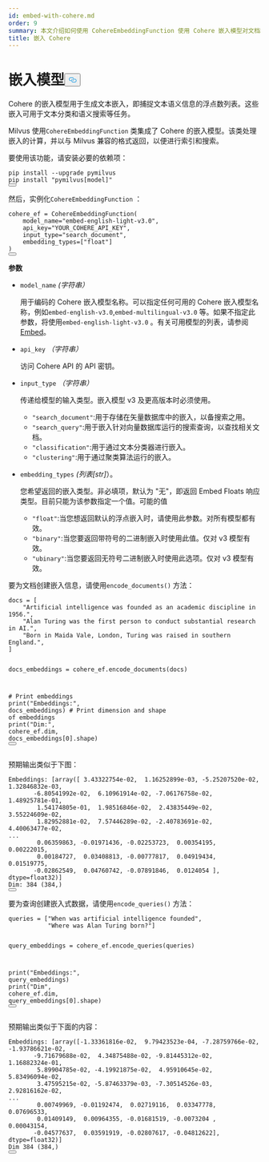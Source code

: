 ```yaml
---
id: embed-with-cohere.md
order: 9
summary: 本文介绍如何使用 CohereEmbeddingFunction 使用 Cohere 嵌入模型对文档和查询进行编码。
title: 嵌入 Cohere
---
```

<h1 id="Cohere" class="common-anchor-header">嵌入模型<button data-href="#Cohere" class="anchor-icon" translate="no">
      <svg translate="no"
        aria-hidden="true"
        focusable="false"
        height="20"
        version="1.1"
        viewBox="0 0 16 16"
        width="16"
      >
        <path
          fill="#0092E4"
          fill-rule="evenodd"
          d="M4 9h1v1H4c-1.5 0-3-1.69-3-3.5S2.55 3 4 3h4c1.45 0 3 1.69 3 3.5 0 1.41-.91 2.72-2 3.25V8.59c.58-.45 1-1.27 1-2.09C10 5.22 8.98 4 8 4H4c-.98 0-2 1.22-2 2.5S3 9 4 9zm9-3h-1v1h1c1 0 2 1.22 2 2.5S13.98 12 13 12H9c-.98 0-2-1.22-2-2.5 0-.83.42-1.64 1-2.09V6.25c-1.09.53-2 1.84-2 3.25C6 11.31 7.55 13 9 13h4c1.45 0 3-1.69 3-3.5S14.5 6 13 6z"
        ></path>
      </svg>
    </button></h1><p>Cohere 的嵌入模型用于生成文本嵌入，即捕捉文本语义信息的浮点数列表。这些嵌入可用于文本分类和语义搜索等任务。</p>
<p>Milvus 使用<code translate="no">CohereEmbeddingFunction</code> 类集成了 Cohere 的嵌入模型。该类处理嵌入的计算，并以与 Milvus 兼容的格式返回，以便进行索引和搜索。</p>
<p>要使用该功能，请安装必要的依赖项：</p>
<pre><code translate="no" class="language-bash">pip install --upgrade pymilvus
pip install <span class="hljs-string">&quot;pymilvus[model]&quot;</span>
<button class="copy-code-btn"></button></code></pre>
<p>然后，实例化<code translate="no">CohereEmbeddingFunction</code> ：</p>
<pre><code translate="no" class="language-python">cohere_ef = <span class="hljs-title class_">CohereEmbeddingFunction</span>(
    model_name=<span class="hljs-string">&quot;embed-english-light-v3.0&quot;</span>,
    api_key=<span class="hljs-string">&quot;YOUR_COHERE_API_KEY&quot;</span>,
    input_type=<span class="hljs-string">&quot;search_document&quot;</span>,
    embedding_types=[<span class="hljs-string">&quot;float&quot;</span>]
)
<button class="copy-code-btn"></button></code></pre>
<p><strong>参数</strong></p>
<ul>
<li><p><code translate="no">model_name</code> <em>(字符串）</em></p>
<p>用于编码的 Cohere 嵌入模型名称。可以指定任何可用的 Cohere 嵌入模型名称，例如<code translate="no">embed-english-v3.0</code>,<code translate="no">embed-multilingual-v3.0</code> 等。如果不指定此参数，将使用<code translate="no">embed-english-light-v3.0</code> 。有关可用模型的列表，请参阅<a href="https://docs.cohere.com/docs/models#embed">Embed</a>。</p></li>
<li><p><code translate="no">api_key</code> <em>（字符串）</em></p>
<p>访问 Cohere API 的 API 密钥。</p></li>
<li><p><code translate="no">input_type</code> <em>（字符串）</em></p>
<p>传递给模型的输入类型。嵌入模型 v3 及更高版本时必须使用。</p>
<ul>
<li><code translate="no">&quot;search_document&quot;</code>:用于存储在矢量数据库中的嵌入，以备搜索之用。</li>
<li><code translate="no">&quot;search_query&quot;</code>:用于嵌入针对向量数据库运行的搜索查询，以查找相关文档。</li>
<li><code translate="no">&quot;classification&quot;</code>:用于通过文本分类器进行嵌入。</li>
<li><code translate="no">&quot;clustering&quot;</code>:用于通过聚类算法运行的嵌入。</li>
</ul></li>
<li><p><code translate="no">embedding_types</code> <em>(列表[str]</em>）。</p>
<p>您希望返回的嵌入类型。非必填项，默认为 "无"，即返回 Embed Floats 响应类型。目前只能为该参数指定一个值。可能的值</p>
<ul>
<li><code translate="no">&quot;float&quot;</code>:当您想返回默认的浮点嵌入时，请使用此参数。对所有模型都有效。</li>
<li><code translate="no">&quot;binary&quot;</code>:当您要返回带符号的二进制嵌入时使用此值。仅对 v3 模型有效。</li>
<li><code translate="no">&quot;ubinary&quot;</code>:当您要返回无符号二进制嵌入时使用此选项。仅对 v3 模型有效。</li>
</ul></li>
</ul>
<p>要为文档创建嵌入信息，请使用<code translate="no">encode_documents()</code> 方法：</p>
<pre><code translate="no" class="language-python">docs = [
    <span class="hljs-string">&quot;Artificial intelligence was founded as an academic discipline in 1956.&quot;</span>,
    <span class="hljs-string">&quot;Alan Turing was the first person to conduct substantial research in AI.&quot;</span>,
    <span class="hljs-string">&quot;Born in Maida Vale, London, Turing was raised in southern England.&quot;</span>,
]

docs_embeddings = cohere_ef.encode_documents(docs)

<span class="hljs-comment"># Print embeddings</span>
<span class="hljs-built_in">print</span>(<span class="hljs-string">&quot;Embeddings:&quot;</span>, docs_embeddings)
<span class="hljs-comment"># Print dimension and shape of embeddings</span>
<span class="hljs-built_in">print</span>(<span class="hljs-string">&quot;Dim:&quot;</span>, cohere_ef.dim, docs_embeddings[<span class="hljs-number">0</span>].shape)
<button class="copy-code-btn"></button></code></pre>
<p>预期输出类似于下图：</p>
<pre><code translate="no" class="language-python">Embeddings: [array([ <span class="hljs-number">3.43322754e-02</span>,  <span class="hljs-number">1.16252899e-03</span>, <span class="hljs-number">-5.25207520e-02</span>,  <span class="hljs-number">1.32846832e-03</span>,
       <span class="hljs-number">-6.80541992e-02</span>,  <span class="hljs-number">6.10961914e-02</span>, <span class="hljs-number">-7.06176758e-02</span>,  <span class="hljs-number">1.48925781e-01</span>,
        <span class="hljs-number">1.54174805e-01</span>,  <span class="hljs-number">1.98516846e-02</span>,  <span class="hljs-number">2.43835449e-02</span>,  <span class="hljs-number">3.55224609e-02</span>,
        <span class="hljs-number">1.82952881e-02</span>,  <span class="hljs-number">7.57446289e-02</span>, <span class="hljs-number">-2.40783691e-02</span>,  <span class="hljs-number">4.40063477e-02</span>,
...
        <span class="hljs-number">0.06359863</span>, <span class="hljs-number">-0.01971436</span>, <span class="hljs-number">-0.02253723</span>,  <span class="hljs-number">0.00354195</span>,  <span class="hljs-number">0.00222015</span>,
        <span class="hljs-number">0.00184727</span>,  <span class="hljs-number">0.03408813</span>, <span class="hljs-number">-0.00777817</span>,  <span class="hljs-number">0.04919434</span>,  <span class="hljs-number">0.01519775</span>,
       <span class="hljs-number">-0.02862549</span>,  <span class="hljs-number">0.04760742</span>, <span class="hljs-number">-0.07891846</span>,  <span class="hljs-number">0.0124054</span> ], dtype=<span class="hljs-type">float32</span>)]
Dim: <span class="hljs-number">384</span> (<span class="hljs-number">384</span>,)
<button class="copy-code-btn"></button></code></pre>
<p>要为查询创建嵌入式数据，请使用<code translate="no">encode_queries()</code> 方法：</p>
<pre><code translate="no" class="language-python">queries = [<span class="hljs-string">&quot;When was artificial intelligence founded&quot;</span>, 
           <span class="hljs-string">&quot;Where was Alan Turing born?&quot;</span>]

query_embeddings = cohere_ef.encode_queries(queries)

<span class="hljs-built_in">print</span>(<span class="hljs-string">&quot;Embeddings:&quot;</span>, query_embeddings)
<span class="hljs-built_in">print</span>(<span class="hljs-string">&quot;Dim&quot;</span>, cohere_ef.dim, query_embeddings[<span class="hljs-number">0</span>].shape)
<button class="copy-code-btn"></button></code></pre>
<p>预期输出类似于下面的内容：</p>
<pre><code translate="no" class="language-python">Embeddings: [array([<span class="hljs-number">-1.33361816e-02</span>,  <span class="hljs-number">9.79423523e-04</span>, <span class="hljs-number">-7.28759766e-02</span>, <span class="hljs-number">-1.93786621e-02</span>,
       <span class="hljs-number">-9.71679688e-02</span>,  <span class="hljs-number">4.34875488e-02</span>, <span class="hljs-number">-9.81445312e-02</span>,  <span class="hljs-number">1.16882324e-01</span>,
        <span class="hljs-number">5.89904785e-02</span>, <span class="hljs-number">-4.19921875e-02</span>,  <span class="hljs-number">4.95910645e-02</span>,  <span class="hljs-number">5.83496094e-02</span>,
        <span class="hljs-number">3.47595215e-02</span>, <span class="hljs-number">-5.87463379e-03</span>, <span class="hljs-number">-7.30514526e-03</span>,  <span class="hljs-number">2.92816162e-02</span>,
...
        <span class="hljs-number">0.00749969</span>, <span class="hljs-number">-0.01192474</span>,  <span class="hljs-number">0.02719116</span>,  <span class="hljs-number">0.03347778</span>,  <span class="hljs-number">0.07696533</span>,
        <span class="hljs-number">0.01409149</span>,  <span class="hljs-number">0.00964355</span>, <span class="hljs-number">-0.01681519</span>, <span class="hljs-number">-0.0073204</span> ,  <span class="hljs-number">0.00043154</span>,
       <span class="hljs-number">-0.04577637</span>,  <span class="hljs-number">0.03591919</span>, <span class="hljs-number">-0.02807617</span>, <span class="hljs-number">-0.04812622</span>], dtype=<span class="hljs-type">float32</span>)]
Dim <span class="hljs-number">384</span> (<span class="hljs-number">384</span>,)
<button class="copy-code-btn"></button></code></pre>

